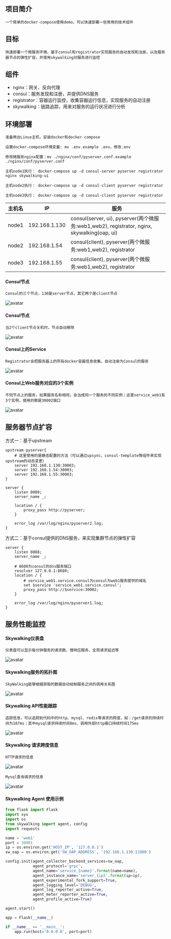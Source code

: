 ## 项目简介
    一个简单的docker-compose使用demo，可以快速部署一些常用的技术组件

## 目标
    快速部署一个微服务环境，基于consul和registrator实现服务的自动发现和注册，以及服务器节点的弹性扩容，并使用skywalking对服务进行监控

## 组件
- nginx：网关、反向代理
- consul：服务发现和注册，并提供DNS服务
- registrator：容器运行监控，收集容器运行信息，实现服务的自动注册
- skywalking：链路追踪，用来对服务的运行状况进行分析

## 环境部署
    准备两台Linux主机，安装docker和docker-compose

    设置docker-compose环境变量: mv .env.example .env，修改.env

    修改微服务nginx配置：mv ./nginx/conf/pyserver.conf.example ./nginx/conf/pyserver.conf

    主机node1执行： docker-compose up -d consul-server pyserver registrator nginx skywalking-ui

    主机node2执行： docker-compose up -d consul-client pyserver registrator 

    主机node2执行： docker-compose up -d consul-client pyserver registrator

|主机名	| IP |	服务|
|  ----  | ----  |----  |
|node1   |192.168.1.130	|consul(server, ui), pyserver(两个微服务:web1,web2), registrator, nginx, skywalking(oap, ui)|
|node2   |192.168.1.54 |consul(client), pyserver(两个微服务:web1,web2), registrator|
|node3   |192.168.1.55 |consul(client), pyserver(两个微服务:web1,web2), registrator|

#### Consul节点
    Consul的三个节点，130是server节点，其它两个是client节点
![avatar](images/consul_1.png)

#### Consul节点
    当2个client节点关机时，节点自动移除
![avatar](images/consul_5.png)

#### Consul上的Service
    Registrator会把服务器上的所有docker容器信息收集，自动注册为Consul的服务
![avatar](images/consul_2.png)

#### Consul上Web服务对应的3个实例
    不同节点上的服务，如果服务名称相同，会当成同一个服务的不同实例；这里service_web1有3个实例，使用的都是30002端口
![avatar](images/consul_3.png)


## 服务器节点扩容
方式一：基于upstream

```
upstream pyserver{
    # 这里使用的是静态配置的方法（可以通过upsync、consul-template等组件来实现upstream的动态变更）
    server 192.168.1.130:30003;
    server 192.168.1.54:30003;
    server 192.168.1.55:30003;
}

server {
    listen 8080;
    server_name _;

    location / {
        proxy_pass http://pyserver;
    }

    error_log /var/log/nginx/pyserver2.log;
}
```

方式二：基于consul提供的DNS服务，来实现集群节点的弹性扩容

```
server {
    listen 8088;
    server_name _;

    # 8600为consul的dns服务端口
    resolver 127.0.0.1:8600;
    location / {
        # service_web1.service.consul为consul为web1服务提供的域名
        set $service 'service_web1.service.consul';
        proxy_pass http://$service:30002;
    }

    error_log /var/log/nginx/pyserver1.log;
}
```

## 服务性能监控

#### Skywalking仪表盘
    仪表盘可以显示每分钟服务的请求数、慢响应服务、全局请求延迟等
![avatar](images/sw_3.png)

#### Skywalking服务的拓扑图
    SkyWalking能够根据获取的数据自动绘制服务之间的调用关系图
![avatar](images/sw_4.png)

#### Skywalking API性能跟踪
    追踪信息，可以追踪到代码中的http、mysql、redis等请求的跨度，如：/get请求的持续时间为187ms；其中mysql请求持续时间8ms、调用外部http接口持续时间175ms
![avatar](images/sw_1.png)

#### Skywalking 请求跨度信息
    HTTP请求的信息
![avatar](images/sw_2.png)

    Mysql查询请求的信息
![avatar](images/sw_5.png)

#### Skywalking Agent 使用示例

```python
from flask import Flask
import sys
import os
from skywalking import agent, config
import requests

name = 'web1'
port = 30001
ip = os.environ.get('HOST_IP', '127.0.0.1') 
sw_oap = os.environ.get('SW_OAP_ADDRESS', '192.168.1.130:11800')

config.init(agent_collector_backend_services=sw_oap, 
            agent_protocol='grpc',
            agent_name='service_{name}'.format(name=name),
            agent_instance_name='server_{ip}'.format(ip=ip),
            agent_experimental_fork_support=True,
            agent_logging_level='DEBUG',
            agent_log_reporter_active=True,
            agent_meter_reporter_active=True,
            agent_profile_active=True)

agent.start()

app = Flask(__name__)

if __name__ == '__main__':
    app.run(host='0.0.0.0', port=port)

```